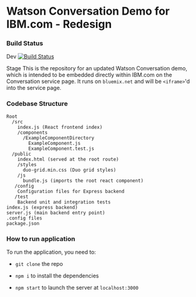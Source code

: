 # Watson Conversation Demo for IBM.com - Redesign

### Build Status
Dev [![Build Status](https://travis.ibm.com/Watson/watson-conversation-demo-redesign.svg?token=iJCYw8QYkDn5J4kz9weU&branch=dev)](https://travis.ibm.com/Watson/watson-conversation-demo-redesign)

Stage 
This is the repository for an updated Watson Conversation demo, which is intended to be embedded directly within IBM.com on the Conversation service page. It runs on `bluemix.net` and will be `<iframe>`'d into the service page.

### Codebase Structure

```
Root  
  /src  
    index.js (React frontend index)  
    /components  
      /ExampleComponentDirectory  
        ExampleComponent.js  
        ExampleComponent.test.js  
  /public  
    index.html (served at the root route)  
    /styles  
      duo-grid.min.css (Duo grid styles)
    /js
      bundle.js (imports the root react component)
   /config
    Configuration files for Express backend
   /test
    Backend unit and integration tests
index.js (express backend)
server.js (main backend entry point)
.config files
package.json
```

### How to run application

To run the application, you need to:

- `git clone` the repo

- `npm i` to install the dependencies

- `npm start` to launch the server at `localhost:3000`
